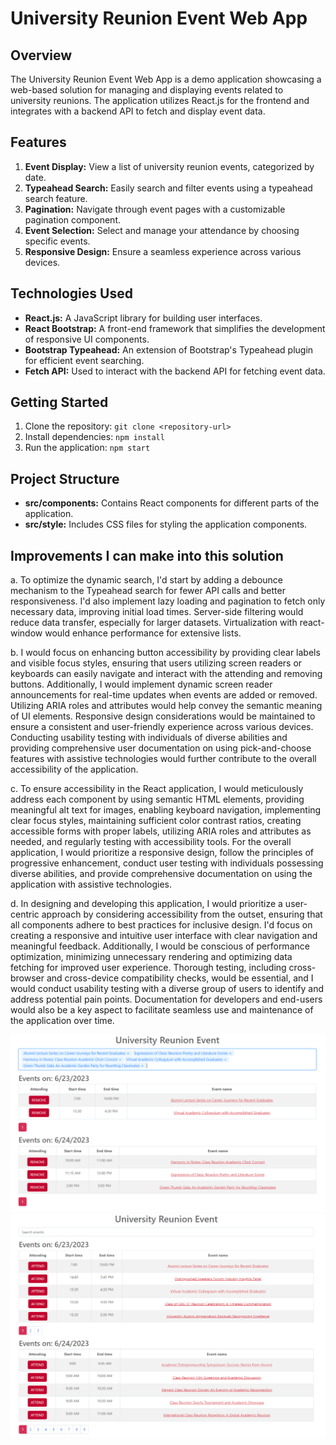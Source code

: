 # University Reunion Event Web App

## Overview

The University Reunion Event Web App is a demo application showcasing a web-based solution for managing and displaying events related to university reunions. The application utilizes React.js for the frontend and integrates with a backend API to fetch and display event data.

## Features

1. **Event Display:** View a list of university reunion events, categorized by date.
2. **Typeahead Search:** Easily search and filter events using a typeahead search feature.
3. **Pagination:** Navigate through event pages with a customizable pagination component.
4. **Event Selection:** Select and manage your attendance by choosing specific events.
5. **Responsive Design:** Ensure a seamless experience across various devices.

## Technologies Used

- **React.js:** A JavaScript library for building user interfaces.
- **React Bootstrap:** A front-end framework that simplifies the development of responsive UI components.
- **Bootstrap Typeahead:** An extension of Bootstrap's Typeahead plugin for efficient event searching.
- **Fetch API:** Used to interact with the backend API for fetching event data.

## Getting Started

1. Clone the repository: `git clone <repository-url>`
2. Install dependencies: `npm install`
3. Run the application: `npm start`

## Project Structure

- **src/components:** Contains React components for different parts of the application.
- **src/style:** Includes CSS files for styling the application components.

## Improvements I can make into this solution
a. To optimize the dynamic search, I'd start by adding a debounce mechanism to the Typeahead search for fewer API calls and better responsiveness. I'd also implement lazy loading and pagination to fetch only necessary data, improving initial load times. Server-side filtering would reduce data transfer, especially for larger datasets. Virtualization with react-window would enhance performance for extensive lists.

b. I would focus on enhancing button accessibility by providing clear labels and visible focus styles, ensuring that users utilizing screen readers or keyboards can easily navigate and interact with the attending and removing buttons. Additionally, I would implement dynamic screen reader announcements for real-time updates when events are added or removed. Utilizing ARIA roles and attributes would help convey the semantic meaning of UI elements. Responsive design considerations would be maintained to ensure a consistent and user-friendly experience across various devices. Conducting usability testing with individuals of diverse abilities and providing comprehensive user documentation on using pick-and-choose features with assistive technologies would further contribute to the overall accessibility of the application.

c. To ensure accessibility in the React application, I would meticulously address each component by using semantic HTML elements, providing meaningful alt text for images, enabling keyboard navigation, implementing clear focus styles, maintaining sufficient color contrast ratios, creating accessible forms with proper labels, utilizing ARIA roles and attributes as needed, and regularly testing with accessibility tools. For the overall application, I would prioritize a responsive design, follow the principles of progressive enhancement, conduct user testing with individuals possessing diverse abilities, and provide comprehensive documentation on using the application with assistive technologies.

d. In designing and developing this application, I would prioritize a user-centric approach by considering accessibility from the outset, ensuring that all components adhere to best practices for inclusive design. I'd focus on creating a responsive and intuitive user interface with clear navigation and meaningful feedback. Additionally, I would be conscious of performance optimization, minimizing unnecessary rendering and optimizing data fetching for improved user experience. Thorough testing, including cross-browser and cross-device compatibility checks, would be essential, and I would conduct usability testing with a diverse group of users to identify and address potential pain points. Documentation for developers and end-users would also be a key aspect to facilitate seamless use and maintenance of the application over time.

![Searching Muliple Events](/Event.png)
![Initial Page](/Index.png)



